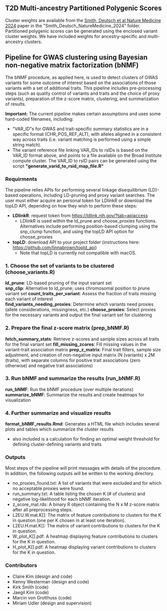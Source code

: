 ## T2D Multi-ancestry Partitioned Polygenic Scores
Cluster weights are available from the [Smith, Deutsch et al Nature Medicine 2024](https://www.nature.com/articles/s41591-024-02865-3) paper in the "Smith_Deutsch_NatureMedicine_2024" folder. Partitioned polygenic scores can be generated using the enclosed variant cluster weights. We have included weights for ancestry-specific and multi-ancestry clusters.

## Pipeline for GWAS clustering using Bayesian non-negative matrix factorization (bNMF)

The bNMF procedure, as applied here, is used to detect clusters of GWAS variants for some outcome of interest based on the associations of those variants with a set of additional traits. This pipeline includes pre-processing steps (such as quality control of variants and traits and the choice of proxy variants), preparation of the z-score matrix, clustering, and summarization of results.

**Important:** The current pipeline makes certain assumptions and uses some hard-coded filenames, including:

* "VAR_ID"s for GWAS and trait-specific summary statistics are in a specific format (CHR_POS_REF_ALT), with alleles aligned in a consistent way across traits (i.e. variant matching is performed using a simple string match).
* The variant reference file linking VAR_IDs to rsIDs is based on the VAR_ID format above, and points to a file available on the Broad Institute compute cluster. The VAR_ID to rsID pairs can be generated using the script **"generate_varid_to_rsid_map_file.R"**

### Requirments
The pipeline relies APIs for performing several linkage disequilibrium (LD)-based operations, including LD-pruning and proxy variant searches. The user must either acquire an personal token for LDlinkR or download the topLD API, depending on how they wish to perform these steps:

* **LDlinkR**: request token from https://ldlink.nih.gov/?tab=apiaccess
  * LDlinkR is used within the ld_prune and choose_proxies functions. Alternatives include performing position-based clumping using the snp_clump function, and using the topLD API option for choose_proxies
* **topLD**: download API to your project folder (instructions here: https://github.com/linnabrown/topld_api)
  * Note that topLD is currently not compatible with macOS. 

### 1. Choose the set of variants to be clustered (choose_variants.R)
**ld_prune**: LD-based pruning of the input variant set  
**snp_clip**: Alternative to ld_prune; uses chromosomal position to prune variant set
**count_traits_per_variant**: Assess the fraction of traits missing each variant of interest  
**find_variants_needing_proxies**: Determine which variants need proxies (allele considerations, missingness, etc.) 
**choose_proxies**: Select proxies for the necessary variants and output the final variant set for clustering

### 2. Prepare the final z-score matrix (prep_bNMF.R)
**fetch_summary_stats**: Retrieve z-scores and sample sizes across all traits for the final variant set 
**fill_missing_zcores**: Fill missing values in the variant-trait association matrix
**prep_z_matrix**: Final trait filters, sample size adjustment, and creation of non-negative input matrix (N (variants) x 2M (traits), with separate columns for positive trait associations (zero otherwise) and negative trait associations)

### 3. Run bNMF and summarize the results (run_bNMF.R)
**run_bNMF**: Run the bNMF procedure (over multiple iterations)  
**summarize_bNMF**: Summarize the results and create heatmaps for visualization

### 4. Further summarize and visualize results
**format_bNMF_results.Rmd**: Generates a HTML file which includes several plots and tables which summarize the cluster results

  * also included is a calculation for finding an optimal weight threshold for defining cluster-defining variants and traits

### Outputs
Most steps of the pipeline will print messages with details of the procedure. In addition, the following outputs will be written to the working directory.  

* no_proxies_found.txt: A list of variants that were excluded and for which no acceptable proxies were found.  
* run_summary.txt: A table listing the chosen K (# of clusters) and negative log-likelihood for each bNMF iteration.
* z_score_mat.rds: A binary R object containing the N x M z-score matrix after all preprocessing steps.
* L2EU.W.mat.K[]: The matrix of feature contributions to clusters for the K in question (one per K chosen in at least one iteration).
* L2EU.H.mat.K[]: The matrix of variant contributions to clusters for the K in question.
* W_plot_K[].pdf: A heatmap displaying feature contributions to clusters for the K in question.
* H_plot_K[].pdf: A heatmap displaying variant contributions to clusters for the K in question.

### Contributors
* Claire Kim (design and code)
* Kenny Westerman (design and code)
* Kirk Smith (code)
* Jaegil Kim (code)
* Marcin von Grotthuss (code)
* Miriam Udler (design and supervision)
